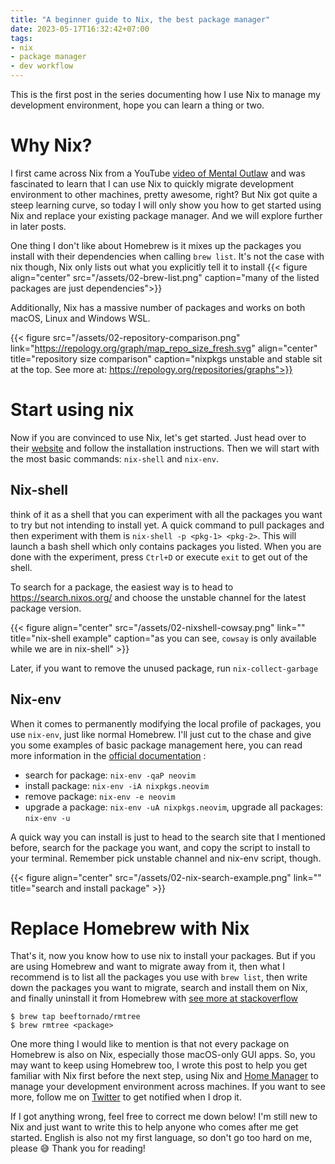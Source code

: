 ```yaml
---
title: "A beginner guide to Nix, the best package manager"
date: 2023-05-17T16:32:42+07:00
tags:
- nix
- package manager
- dev workflow
---
```


This is the first post in the series documenting how I use Nix to manage my development environment, hope you can learn a thing or two.

# Why Nix?

I first came across Nix from a YouTube [video of Mental Outlaw](https://youtu.be/BwEIXIjLTNs) and was fascinated to learn that I can use Nix to quickly migrate development environment to other machines, pretty awesome, right? But Nix got quite a steep learning curve, so today I will only show you how to get started using Nix and replace your existing package manager. And we will explore further in later posts.

One thing I don't like about Homebrew is it mixes up the packages you install with their dependencies when calling `brew list`. It's not the case with nix though, Nix only lists out what you explicitly tell it to install
{{< figure align="center" src="/assets/02-brew-list.png" caption="many of the listed packages are just dependencies">}}

Additionally, Nix has a massive number of packages and works on both macOS, Linux and Windows WSL.

{{< figure src="/assets/02-repository-comparison.png" link="https://repology.org/graph/map_repo_size_fresh.svg" align="center" title="repository size comparison" caption="nixpkgs unstable and stable sit at the top. See more at: https://repology.org/repositories/graphs">}}

# Start using nix
Now if you are convinced to use Nix, let's get started. Just head over to their [website](https://nixos.org/) and follow the installation instructions. Then we will start with the most basic commands: `nix-shell` and `nix-env`.

## Nix-shell
think of it as a shell that you can experiment with all the packages you want to try but not intending to install yet. A quick command to pull packages and then experiment with them is `nix-shell -p <pkg-1> <pkg-2>`. This will launch a bash shell which only contains packages you listed. When you are done with the experiment, press `Ctrl+D` or execute `exit` to get out of the shell.

To search for a package, the easiest way is to head to https://search.nixos.org/ and choose the unstable channel for the latest package version.

{{< figure align="center" src="/assets/02-nixshell-cowsay.png" link="" title="nix-shell example" caption="as you can see, `cowsay` is only available while we are in nix-shell" >}}

Later, if you want to remove the unused package, run `nix-collect-garbage`

## Nix-env
When it comes to permanently modifying the local profile of packages, you use `nix-env`, just like normal Homebrew. I'll just cut to the chase and give you some examples of basic package management here, you can read more information in the [official documentation](https://nixos.org/manual/nix/stable/package-management/basic-package-mgmt.html) :
  - search for package: `nix-env -qaP neovim`
  - install package: `nix-env -iA nixpkgs.neovim`
  - remove package: `nix-env -e neovim`
  - upgrade a package: `nix-env -uA nixpkgs.neovim`, upgrade all packages: `nix-env -u`

A quick way you can install is just to head to the search site that I mentioned before, search for the package you want, and copy the script to install to your terminal. Remember pick unstable channel and nix-env script, though.

{{< figure align="center" src="/assets/02-nix-search-example.png" link="" title="search and install package" >}}

# Replace Homebrew with Nix

That's it, now you know how to use nix to install your packages. But if you are using Homebrew and want to migrate away from it, then what I recommend is to list all the packages you use with `brew list`,  then write down the packages you want to migrate, search and install them on Nix, and finally uninstall it from Homebrew with [see more at stackoverflow](https://stackoverflow.com/questions/7323261/uninstall-remove-a-homebrew-package-including-all-its-dependencies)
```
$ brew tap beeftornado/rmtree
$ brew rmtree <package>
```
One more thing I would like to mention is that not every package on Homebrew is also on Nix, especially those macOS-only GUI apps. So, you may want to keep using Homebrew too, I wrote this post to help you get familiar with Nix first before the next step, using Nix and [Home Manager](https://github.com/nix-community/home-manager) to manage your development environment across machines. If you want to see more, follow me on [Twitter](https://twitter.com/howarddo2208) to get notified when I drop it.

If I got anything wrong, feel free to correct me down below! I'm still new to Nix and just want to write this to help anyone who comes after me get started. English is also not my first language, so don't go too hard on me, please 😅 Thank you for reading! 
